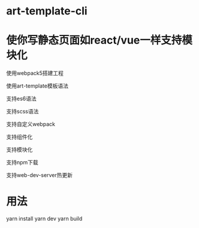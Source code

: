 # art-template-cli
# 使你写静态页面如react/vue一样支持模块化

使用webpack5搭建工程

使用art-template模板语法

支持es6语法

支持scss语法

支持自定义webpack

支持组件化

支持模块化

支持npm下载

支持web-dev-server热更新

# 用法

yarn install
yarn dev
yarn build
